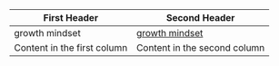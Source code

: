 
First Header | Second Header
------------ | -------------
growth mindset | [growth mindset](https://marahq.github.io/reading_notes/growth)
Content in the first column | Content in the second column